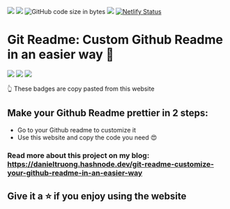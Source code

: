 
<img src="https://img.shields.io/github/stars/anhduy1202/Git-Readme"/> <img src="https://img.shields.io/github/issues/anhduy1202/Git-Readme"/> ![GitHub code size in bytes](https://img.shields.io/github/languages/code-size/anhduy1202/Git-Readme) <img src="https://img.shields.io/github/license/anhduy1202/Git-Readme"/> [![Netlify Status](https://api.netlify.com/api/v1/badges/756bcad2-3fba-4b30-adf1-1e00f90ba5d1/deploy-status)](https://app.netlify.com/sites/gitmee/deploys)
# Git Readme: Custom Github Readme in an easier way 🥳

<img src="https://img.shields.io/badge/react-%2320232a.svg?style=for-the-badge&logo=react&logoColor=%2361DAFB"> <img src="https://img.shields.io/badge/SASS-hotpink.svg?style=for-the-badge&logo=SASS&logoColor=white"> <img src="https://img.shields.io/badge/materialui-%230081CB.svg?style=for-the-badge&logo=material-ui&logoColor=white">

👆 These badges are copy pasted from this website 


## Make your Github Readme prettier in 2 steps:
* Go to your Github readme to customize it
* Use this website and copy the code you need 😍

### Read more about this project on my blog: https://danieltruong.hashnode.dev/git-readme-customize-your-github-readme-in-an-easier-way

## Give it a ⭐️ if you enjoy using the website
